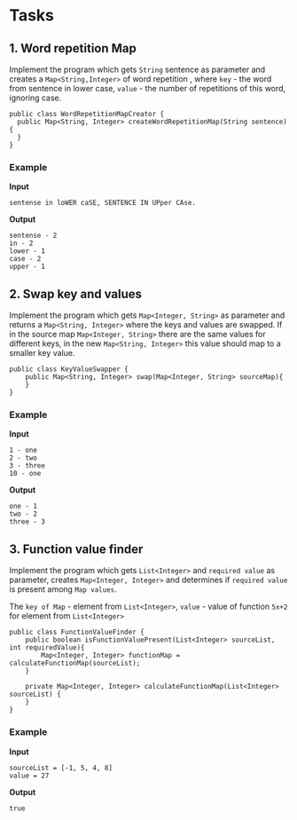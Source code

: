 # Tasks

## 1. Word repetition Map

Implement the program which gets `String` sentence as parameter and creates a `Map<String,Integer>` of word repetition ,
where `key` - the word from sentence in lower case, `value` - the number of repetitions of this word, ignoring case.

```
public class WordRepetitionMapCreator {
  public Map<String, Integer> createWordRepetitionMap(String sentence) {
  }
}
```

### Example

**Input**

```
sentense in loWER caSE, SENTENCE IN UPper CAse.
```

**Output**

```
sentense - 2
in - 2
lower - 1
case - 2
upper - 1
```

## 2. Swap key and values

Implement the program which gets `Map<Integer, String>` as parameter and returns a `Map<String, Integer>` where the keys
and values are swapped. If in the source map `Map<Integer, String>` there are the same values for different keys, in the
new `Map<String, Integer>` this value should map to a smaller key value.

```
public class KeyValueSwapper {
    public Map<String, Integer> swap(Map<Integer, String> sourceMap){
    }
}
```

### Example

**Input**

```
1 - one
2 - two
3 - three
10 - one
```

**Output**

```
one - 1
two - 2
three - 3
```

## 3. Function value finder

Implement the program which gets `List<Integer>` and `required value` as parameter, creates `Map<Integer, Integer>` and
determines if `required value` is present among `Map values`.

The `key of Map` - element from `List<Integer>`, `value` - value of function `5x+2` for element from `List<Integer>`

```
public class FunctionValueFinder {
    public boolean isFunctionValuePresent(List<Integer> sourceList, int requiredValue){
        Map<Integer, Integer> functionMap = calculateFunctionMap(sourceList);
    }

    private Map<Integer, Integer> calculateFunctionMap(List<Integer> sourceList) {
    }
}
```

### Example

**Input**

```
sourceList = [-1, 5, 4, 8]
value = 27
```

**Output**

```
true
```
